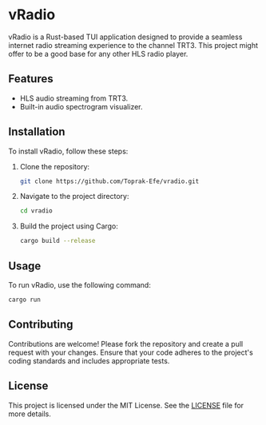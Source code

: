 # vRadio

vRadio is a Rust-based TUI application designed to provide a seamless internet radio streaming experience to the channel TRT3. This project might offer to be a good base for any other HLS radio player.

## Features

- HLS audio streaming from TRT3.
- Built-in audio spectrogram visualizer.

## Installation

To install vRadio, follow these steps:

1. Clone the repository:
    ```sh
    git clone https://github.com/Toprak-Efe/vradio.git
    ```
2. Navigate to the project directory:
    ```sh
    cd vradio
    ```
3. Build the project using Cargo:
    ```sh
    cargo build --release
    ```

## Usage

To run vRadio, use the following command:
```sh
cargo run
```

## Contributing

Contributions are welcome! Please fork the repository and create a pull request with your changes. Ensure that your code adheres to the project's coding standards and includes appropriate tests.

## License

This project is licensed under the MIT License. See the [LICENSE](LICENSE) file for more details.
